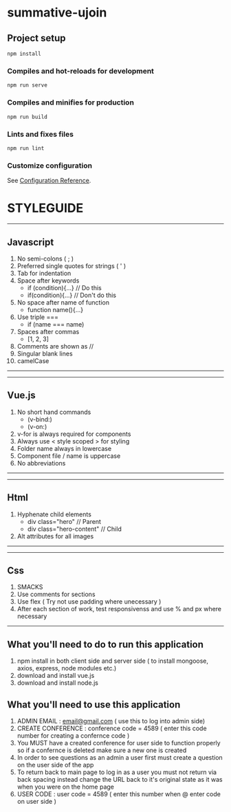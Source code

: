 # summative-ujoin

## Project setup
```
npm install
```

### Compiles and hot-reloads for development
```
npm run serve
```

### Compiles and minifies for production
```
npm run build
```

### Lints and fixes files
```
npm run lint
```

### Customize configuration
See [Configuration Reference](https://cli.vuejs.org/config/).


# STYLEGUIDE
 ___
 ## Javascript
 1. No semi-colons ( ; )
 2. Preferred single quotes for strings ( ' )
 3. Tab for indentation 
 4. Space after keywords 
    - if (condition){...} // Do this
    - if(condition){...} // Don't do this
5. No space after name of function
    - function name(){...}
6. Use triple ===
    - if (name === name)
7. Spaces after commas 
    - [1, 2, 3]
8. Comments are shown as //
9. Singular blank lines 
10. camelCase 
___
___

## Vue.js
1. No short hand commands 
    - (v-bind:)
    - (v-on:)
2. v-for is always required for components
3. Always use < style scoped > for styling
4. Folder name always in lowercase
5. Component file / name is uppercase 
6. No abbreviations
___
___
## Html

1. Hyphenate child elements 
    - div class="hero" // Parent
    - div class="hero-content" // Child
2. Alt attributes for all images
___
___

## Css
1. SMACKS
2. Use comments for sections
3. Use flex ( Try not use padding where unecessary )
4. After each section of work, test responsivenss and use % and px where necessary
___




## What you'll need to do to run this application 

1. npm install in both client side and server side ( to install mongoose, axios, express, node modules etc.)
2. download and install vue.js 
3. download and install node.js

## What you'll need to use this application 

1. ADMIN EMAIL : email@gmail.com ( use this to log into admin side)
2. CREATE CONFERENCE : conference code = 4589 ( enter this code number for creating a confernce code )
3. You MUST have a created conference for user side to function properly so if a confernce is deleted make sure a new one is created
4. In order to see questions as an admin a user first must create a question on the user side of the app
5. To return back to main page to log in as a user you must not return via back spacing instead change the URL back to it's original state as it was when you were on the home page
6. USER CODE : user code = 4589 ( enter this number when @ enter code on user side )

